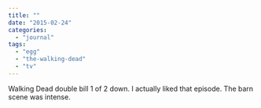 ```yaml
---
title: ""
date: "2015-02-24"
categories: 
  - "journal"
tags: 
  - "egg"
  - "the-walking-dead"
  - "tv"
---
```


Walking Dead double bill 1 of 2 down. I actually liked that episode. The barn scene was intense.
